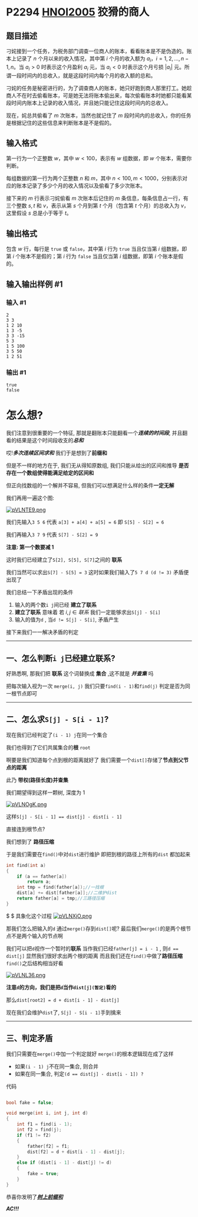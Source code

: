 # P2294 [HNOI2005](https://www.luogu.com.cn/problem/P2294) 狡猾的商人

## 题目描述

刁姹接到一个任务，为税务部门调查一位商人的账本，看看账本是不是伪造的。账本上记录了 $n$ 个月以来的收入情况，其中第 $i$ 个月的收入额为 $a_i$，$i=1,2,\ldots,n-1,n$。当 $a_i>0$ 时表示这个月盈利 $a_i$ 元，当 $a_i<0$ 时表示这个月亏损 $|a_i|$ 元。所谓一段时间内的总收入，就是这段时间内每个月的收入额的总和。

刁姹的任务是秘密进行的，为了调查商人的账本，她只好跑到商人那里打工。她趁商人不在时去偷看账本，可是她无法将账本偷出来，每次偷看账本时她都只能看某段时间内账本上记录的收入情况，并且她只能记住这段时间内的总收入。

现在，姹总共偷看了 $m$ 次账本，当然也就记住了 $m$ 段时间内的总收入，你的任务是根据记住的这些信息来判断账本是不是假的。

## 输入格式

第一行为一个正整数 $w$，其中 $w<100$，表示有 $w$ 组数据，即 $w$ 个账本，需要你判断。

每组数据的第一行为两个正整数 $n$ 和 $m$，其中 $n<100,m<1000$，分别表示对应的账本记录了多少个月的收入情况以及偷看了多少次账本。

接下来的 $m$ 行表示刁姹偷看 $m$ 次账本后记住的 $m$ 条信息，每条信息占一行，有三个整数 $s,t$ 和 $v$，表示从第 $s$ 个月到第 $t$ 个月（包含第 $t$ 个月）的总收入为 $v$，这里假设 $s$ 总是小于等于 $t$。

## 输出格式

包含 $w$ 行，每行是 `true` 或 `false`，其中第 $i$ 行为 `true` 当且仅当第 $i$ 组数据，即第 $i$ 个账本不是假的；第 $i$ 行为 `false` 当且仅当第 $i$ 组数据，即第 $i$ 个账本是假的。

## 输入输出样例 #1

### 输入 #1

```
2
3 3
1 2 10
1 3 -5
3 3 -15
5 3
1 5 100
3 5 50
1 2 51
```

### 输出 #1

```
true
false
```

# 怎么想?

我们注意到很重要的一个特征, 那就是翻账本只能翻看一个***连续的时间段***, 并且翻看的结果是这个时间段收支的***总和***

哎!***多次连续区间求和***
我们于是想到了**前缀和**

但是不一样的地方在于, 我们无从得知原数组, 我们只能从给出的区间和推导 **是否存在一个数组使得能满足给定的区间和**

但正向找数组的一个解并不容易, 但我们可以想满足什么样的条件**一定无解**

我们再用一遍这个图:

[![pVLNTE9.png](https://s21.ax1x.com/2025/10/18/pVLNTE9.png)](https://imgchr.com/i/pVLNTE9)

我们先输入`3 5 6`
代表 `a[3] + a[4] + a[5] = 6` 即 `S[5] - S[2] = 6`

我们再输入`3 7 9` 
代表 `S[7] - S[2] = 9`

**注意: 第一个数要减 $1$**

这时我们已经建立了`S[2], S[5], S[7]`之间的 **联系**

我们当然可以求出`S[7] - S[5] = 3`
这时如果我们输入了`5 7 d (d != 3)`
矛盾便出现了

我们总结一下矛盾出现的条件
1. 输入的两个数`i j`间已经 **建立了联系**
2. **建立了联系** 意味着 若 $i, j \in {联系}$ 我们一定能够求出`S[j] - S[i]`
3. 输入的值为`d` , 当`d != S[j] - S[i]`, 矛盾产生

接下来我们一一解决矛盾的判定

---

## 一、怎么判断`i j`已经**建立联系**?

好熟悉啊, 那我们把 **联系** 这个词替换成 **集合** ,这不就是 ***并查集*** 吗

把每次输入视为一次 `merge(i, j)` 我们只要`find(i - 1)`和`find(j)` 判定是否为同一根节点即可

---

## 二、怎么求`S[j] - S[i - 1]`?
现在我们已经判定了`(i - 1) j`在同一个集合

我们也得到了它们共属集合的**根** `root`

啊要是我们知道每个点到根的距离就好了
我们需要一个`dist[]`存储了**节点到父节点的距离**

此乃 **带权(路径长度)并查集** 

我们期望得到这样一颗树, 深度为 $1$

[![pVLNOgK.png](https://s21.ax1x.com/2025/10/18/pVLNOgK.png)](https://imgchr.com/i/pVLNOgK)

这样`S[j] - S[i - 1] == dist[j] - dist[i - 1]`

直接连到根节点?

我们想到了 **路径压缩**

于是我们需要在`find()`中对`dist`进行维护
即把到根的路径上所有的`dist` 都加起来

```cpp
int find(int a)
{
    if (a == father[a]) 
        return a;
    int tmp = find(father[a]);//一找根
    dist[a] += dist[father[a]];//二维护dist
    return father[a] = tmp;//三路径压缩
}
```
$
$
具象化这个过程
[![pVLNXjO.png](https://s21.ax1x.com/2025/10/18/pVLNXjO.png)](https://imgchr.com/i/pVLNXjO)

那我们怎么把输入的`d` 通过`merge()`存到`dist[]`呢?
最后我们`merge()`的是两个根节点不是两个输入的节点啊


我们可以把`d`视作一个暂时的**联系**
当作我们已经`father[j] = i - 1` , 则`d == dist[j]`
显然我们很好求出两个根的距离
而且我们还在`find()`中做了**路径压缩**
`find()`之后结构相当好看

[![pVLNL36.png](https://s21.ax1x.com/2025/10/18/pVLNL36.png)](https://imgchr.com/i/pVLNL36)

**注意`d`的方向，我们是把`d`当作`dist[j](暂定)`看的**

那么`dist[root2] = d + dist[i - 1] - dist[j]`

现在我们会维护`dist`了, `S[j] - S[i - 1]`手到擒来

---

## 三、判定矛盾

我们只需要在`merge()`中加一个判定就好
`merge()`的根本逻辑现在成了这样
- 如果`(i - 1) j`不在同一集合, 则合并
- 如果在同一集合, 判定`(d == dist[j] - dist[i - 1]) ?`


代码
```cpp

bool fake = false;

void merge(int i, int j, int d)
{
    int f1 = find(i - 1);
    int f2 = find(j);
    if (f1 != f2)
    {
        father[f2] = f1;
        dist[f2] = d + dist[i - 1] - dist[j];
    }
    else if (dist[i - 1] - dist[j] != d)
    {
        fake = true;
    }
}
```

恭喜你发明了[***树上前缀和***](https://oi-wiki.org/basic/prefix-sum/#%E6%A0%91%E4%B8%8A%E5%89%8D%E7%BC%80%E5%92%8C '看看OI WIKI 吧')


***AC!!!***